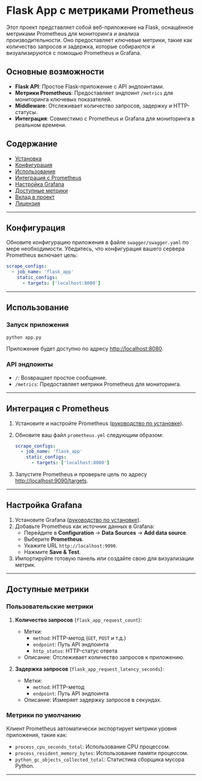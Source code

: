# Flask App с метриками Prometheus

Этот проект представляет собой веб-приложение на Flask, оснащённое метриками Prometheus для мониторинга и анализа производительности. Оно предоставляет ключевые метрики, такие как количество запросов и задержка, которые собираются и визуализируются с помощью Prometheus и Grafana.

## Основные возможности

- **Flask API**: Простое Flask-приложение с API эндпоинтами.
- **Метрики Prometheus**: Предоставляет эндпоинт `/metrics` для мониторинга ключевых показателей.
- **Middleware**: Отслеживает количество запросов, задержку и HTTP-статусы.
- **Интеграция**: Совместимо с Prometheus и Grafana для мониторинга в реальном времени.

## Содержание

- [Установка](#установка)
- [Конфигурация](#конфигурация)
- [Использование](#использование)
- [Интеграция с Prometheus](#интеграция-с-prometheus)
- [Настройка Grafana](#настройка-grafana)
- [Доступные метрики](#доступные-метрики)
- [Вклад в проект](#вклад-в-проект)
- [Лицензия](#лицензия)

---


## Конфигурация

Обновите конфигурацию приложения в файле `swagger/swagger.yaml` по мере необходимости. Убедитесь, что конфигурация вашего сервера Prometheus включает цель:

```yaml
scrape_configs:
  - job_name: 'flask_app'
    static_configs:
      - targets: ['localhost:8080']
```

---

## Использование

### Запуск приложения

```bash
python app.py
```

Приложение будет доступно по адресу [http://localhost:8080](http://localhost:8080).

### API эндпоинты

- `/`: Возвращает простое сообщение.
- `/metrics`: Предоставляет метрики Prometheus для мониторинга.

---

## Интеграция с Prometheus

1. Установите и настройте Prometheus ([руководство по установке](https://prometheus.io/docs/introduction/first_steps/)).
2. Обновите ваш файл `prometheus.yml` следующим образом:

   ```yaml
   scrape_configs:
     - job_name: 'flask_app'
       static_configs:
         - targets: ['localhost:8080']
   ```

3. Запустите Prometheus и проверьте цель по адресу [http://localhost:9090/targets](http://localhost:9090/targets).

---

## Настройка Grafana

1. Установите Grafana ([руководство по установке](https://grafana.com/docs/grafana/latest/installation/)).
2. Добавьте Prometheus как источник данных в Grafana:
   - Перейдите в **Configuration** → **Data Sources** → **Add data source**.
   - Выберите **Prometheus**.
   - Укажите URL `http://localhost:9090`.
   - Нажмите **Save & Test**.
3. Импортируйте готовую панель или создайте свою для визуализации метрик.

---

## Доступные метрики

### Пользовательские метрики

1. **Количество запросов** (`flask_app_request_count`):
   - Метки:
     - `method`: HTTP-метод (`GET`, `POST` и т.д.)
     - `endpoint`: Путь API эндпоинта
     - `http_status`: HTTP-статус ответа
   - Описание: Отслеживает количество запросов к приложению.

2. **Задержка запросов** (`flask_app_request_latency_seconds`):
   - Метки:
     - `method`: HTTP-метод
     - `endpoint`: Путь API эндпоинта
   - Описание: Измеряет задержку запросов в секундах.

### Метрики по умолчанию

Клиент Prometheus автоматически экспортирует метрики уровня приложения, такие как:
- `process_cpu_seconds_total`: Использование CPU процессом.
- `process_resident_memory_bytes`: Использование памяти процессом.
- `python_gc_objects_collected_total`: Статистика сборщика мусора Python.

---


